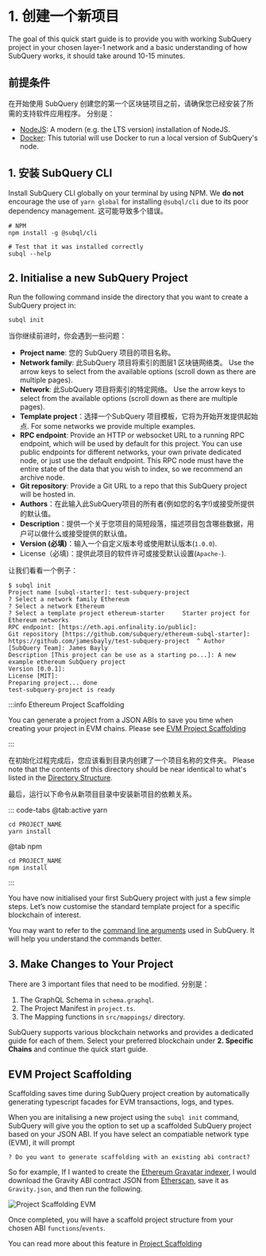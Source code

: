 # 1. 创建一个新项目

The goal of this quick start guide is to provide you with working SubQuery project in your chosen layer-1 network and a basic understanding of how SubQuery works, it should take around 10-15 minutes.

## 前提条件

在开始使用 SubQuery 创建您的第一个区块链项目之前，请确保您已经安装了所需的支持软件应用程序。 分别是：

- [NodeJS](https://nodejs.org/en/): A modern (e.g. the LTS version) installation of NodeJS.
- [Docker](https://docker.com/): This tutorial will use Docker to run a local version of SubQuery's node.

## 1. 安装 SubQuery CLI

Install SubQuery CLI globally on your terminal by using NPM. We **do not** encourage the use of `yarn global` for installing `@subql/cli` due to its poor dependency management. 这可能导致多个错误。

```shell
# NPM
npm install -g @subql/cli

# Test that it was installed correctly
subql --help
```

## 2. Initialise a new SubQuery Project

Run the following command inside the directory that you want to create a SubQuery project in:

```shell
subql init
```

当你继续前进时，你会遇到一些问题：

- **Project name**: 您的 SubQuery 项目的项目名称。
- **Network family**: 此SubQuery 项目将索引的图层1 区块链网络类。 Use the arrow keys to select from the available options (scroll down as there are multiple pages).
- **Network**: 此SubQuery 项目将索引的特定网络。 Use the arrow keys to select from the available options (scroll down as there are multiple pages).
- **Template project**：选择一个SubQuery 项目模板，它将为开始开发提供起始点. For some networks we provide multiple examples.
- **RPC endpoint**: Provide an HTTP or websocket URL to a running RPC endpoint, which will be used by default for this project. You can use public endpoints for different networks, your own private dedicated node, or just use the default endpoint. This RPC node must have the entire state of the data that you wish to index, so we recommend an archive node.
- **Git repository**: Provide a Git URL to a repo that this SubQuery project will be hosted in.
- **Authors**：在此输入此SubQuery项目的所有者(例如您的名字!)或接受所提供的默认值。
- **Description**：提供一个关于您项目的简短段落，描述项目包含哪些数据，用户可以做什么或接受提供的默认值。
- **Version (必填)**：输入一个自定义版本号或使用默认版本(`1.0.0`).
- License（必填)：提供此项目的软件许可或接受默认设置(`Apache-`).

让我们看看一个例子：

```shell
$ subql init
Project name [subql-starter]: test-subquery-project
? Select a network family Ethereum
? Select a network Ethereum
? Select a template project ethereum-starter     Starter project for Ethereum networks
RPC endpoint: [https://eth.api.onfinality.io/public]:
Git repository [https://github.com/subquery/ethereum-subql-starter]: https://github.com/jamesbayly/test-subquery-project  ^ Author [SubQuery Team]: James Bayly
Description [This project can be use as a starting po...]: A new example ethereum SubQuery project
Version [0.0.1]:
License [MIT]:
Preparing project... done
test-subquery-project is ready
```

:::info Ethereum Project Scaffolding

You can generate a project from a JSON ABIs to save you time when creating your project in EVM chains. Please see [EVM Project Scaffolding](#evm-project-scaffolding)

:::

在初始化过程完成后，您应该看到目录内创建了一个项目名称的文件夹。 Please note that the contents of this directory should be near identical to what's listed in the [Directory Structure](../build/introduction.md#directory-structure).

最后，运行以下命令从新项目目录中安装新项目的依赖关系。

::: code-tabs @tab:active yarn

```shell
cd PROJECT_NAME
yarn install
```

@tab npm

```shell
cd PROJECT_NAME
npm install
```

:::

You have now initialised your first SubQuery project with just a few simple steps. Let’s now customise the standard template project for a specific blockchain of interest.

You may want to refer to the [command line arguments](../run_publish/references.md) used in SubQuery. It will help you understand the commands better.

## 3. Make Changes to Your Project

There are 3 important files that need to be modified. 分别是：

1. The GraphQL Schema in `schema.graphql`.
2. The Project Manifest in `project.ts`.
3. The Mapping functions in `src/mappings/` directory.

SubQuery supports various blockchain networks and provides a dedicated guide for each of them. Select your preferred blockchain under **2. Specific Chains** and continue the quick start guide.

## EVM Project Scaffolding

Scaffolding saves time during SubQuery project creation by automatically generating typescript facades for EVM transactions, logs, and types.

When you are initalising a new project using the `subql init` command, SubQuery will give you the option to set up a scaffolded SubQuery project based on your JSON ABI. If you have select an compatiable network type (EVM), it will prompt

```shell
? Do you want to generate scaffolding with an existing abi contract?
```

So for example, If I wanted to create the [Ethereum Gravatar indexer](./quickstart_chains/ethereum-gravatar.md), I would download the Gravity ABI contract JSON from [Etherscan](https://etherscan.io/address/0x2e645469f354bb4f5c8a05b3b30a929361cf77ec#code), save it as `Gravity.json`, and then run the following.

![Project Scaffolding EVM](/assets/img/project-scaffold-evm.png)

Once completed, you will have a scaffold project structure from your chosen ABI `functions`/`events`.

You can read more about this feature in [Project Scaffolding](../build/introduction.md#evm-project-scaffolding)
